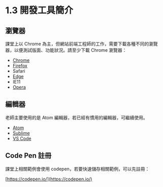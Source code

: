# 1.3 開發工具簡介

## 瀏覽器

課堂上以 Chrome 為主，但網站前端工程師的工作，需要下載各種不同的瀏覽器，以便測試版面、功能狀況。請至少下載 Chrome 瀏覽器：

* [Chrome](https://www.google.com/intl/zh-TW/chrome/)
* [Firefox](https://www.mozilla.org/zh-TW/firefox/new/)
* Safari
* [Edge](https://www.microsoft.com/en-us/edge)
* IE11
* [Opera](https://www.opera.com/zh-tw)

## 編輯器

老師主要使用的是 Atom 編輯器，若已經有慣用的編輯器，可繼續使用。

* [Atom](https://atom.io/)
* [Sublime](https://www.sublimetext.com/)
* [VS Code](https://code.visualstudio.com/)

## Code Pen 註冊

課堂上相關範例會使用 codepen，若要快速儲存相關範例，可以先註冊：

[https://codepen.io/](https://codepen.io/)
